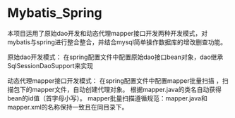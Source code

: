 # Mybatis_Spring
本项目运用了原始dao开发和动态代理mapper接口开发两种开发模式，对mybatis与spring进行整合整合，并结合mysql简单操作数据库的增改删查功能。

原始dao开发模式： 在spring配置文件中配置原始dao接口bean对象，dao继承SqlSessionDaoSupport来实现

动态代理mapper接口开发模式： 在spring配置文件中配置mapper批量扫描 ，扫描包下的mapper文件，自动创建代理对象。
根据mapper.java的类名自动获得bean的id值（首字母小写）。
mapper批量扫描遵循规范：mapper.java和mapper.xml的名称保持一致且在同目录下。

